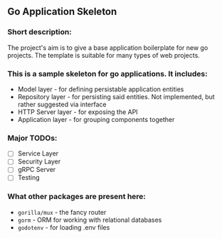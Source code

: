 ## Go Application Skeleton

### Short description:
The project's aim is to give a base application boilerplate for new go projects.
The template is suitable for many types of web projects.

### This is a sample skeleton for go applications. It includes:
- Model layer - for defining persistable application entities
- Repository layer - for persisting said entities. Not implemented, but rather suggested via interface
- HTTP Server layer - for exposing the API
- Application layer - for grouping components together


### Major TODOs:
- [ ] Service Layer
- [ ] Security Layer
- [ ] gRPC Server
- [ ] Testing

### What other packages are present here:
- `gorilla/mux` - the fancy router
- `gorm` - ORM for working with relational databases
- `godotenv` - for loading .env files
